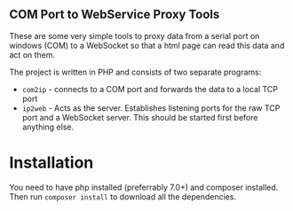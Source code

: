 ## COM Port to WebService Proxy Tools

These are some very simple tools to proxy data from a serial port on windows (COM) to a WebSocket so that
a html page can read this data and act on them.

The project is written in PHP and consists of two separate programs:

- `com2ip` - connects to a COM port and forwards the data to a local TCP port
- `ip2web` - Acts as the server.  Establishes listening ports for the raw TCP port and a WebSocket server.  This should be started first before anything else.

# Installation

You need to have php installed (preferrably 7.0+) and composer installed.  Then run `composer install` to download all the dependencies.
